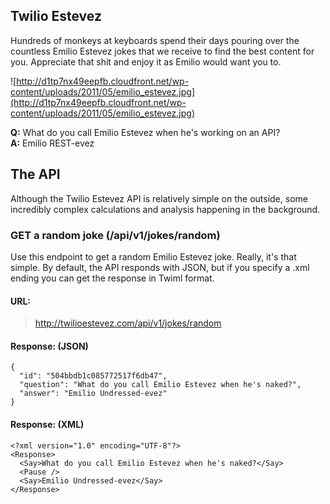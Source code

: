 ## Twilio Estevez

Hundreds of monkeys at keyboards spend their days pouring over the countless Emilio Estevez jokes that we receive to find the best content for you. Appreciate that shit and enjoy it as Emilio would want you to.

![http://d1tp7nx49eepfb.cloudfront.net/wp-content/uploads/2011/05/emilio_estevez.jpg](http://d1tp7nx49eepfb.cloudfront.net/wp-content/uploads/2011/05/emilio_estevez.jpg)

__Q:__ What do you call Emilio Estevez when he's working on an API?  
__A:__ Emilio REST-evez

## The API

Although the Twilio Estevez API is relatively simple on the outside, some incredibly complex calculations and analysis happening in the background.

### GET a random joke (/api/v1/jokes/random)

Use this endpoint to get a random Emilio Estevez joke. Really, it's that simple. By default, the API responds with JSON, but if you specify a .xml ending you can get the response in Twiml format.

#### URL:

 > http://twilioestevez.com/api/v1/jokes/random

#### Response: (JSON)

```
{
  "id": "504bbdb1c085772517f6db47",
  "question": "What do you call Emilio Estevez when he's naked?",
  "answer": "Emilio Undressed-evez"
}
```

#### Response: (XML)

```
<?xml version="1.0" encoding="UTF-8"?>
<Response>
  <Say>What do you call Emilio Estevez when he's naked?</Say>
  <Pause />
  <Say>Emilio Undressed-evez</Say>
</Response>
```
